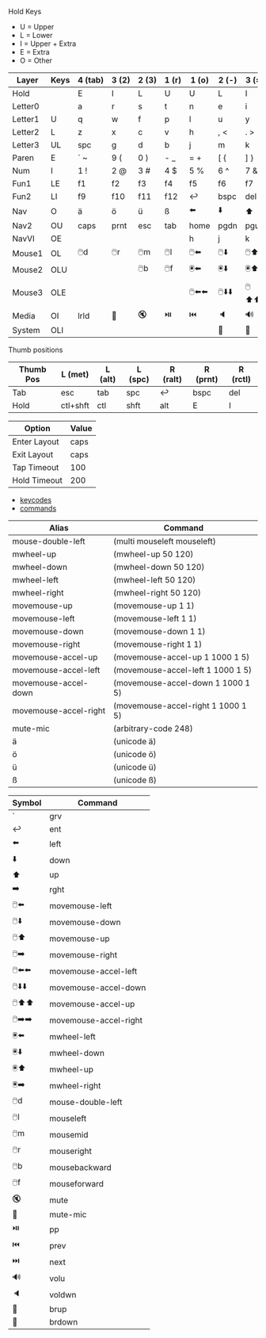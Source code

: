 Hold Keys
- U = Upper
- L = Lower
- I = Upper + Extra
- E = Extra
- O = Other

| Layer   | Keys | 4&nbsp;(tab) | 3&nbsp;(2) | 2&nbsp;(3) | 1&nbsp;(r) | 1&nbsp;(o) | 2&nbsp;(-) | 3&nbsp;(=) | 4&nbsp;(\) |
|---------|------|--------------|------------|------------|------------|------------|------------|------------|------------|
| Hold    |      | E            | I          | L          | U          | U          | L          | I          | E          |
| Letter0 |      | a            | r          | s          | t          | n          | e          | i          | o          |
| Letter1 | U    | q            | w          | f          | p          | l          | u          | y          | , "        |
| Letter2 | L    | z            | x          | c          | v          | h          | , <        | . >        | / ?        |
| Letter3 | UL   | spc          | g          | d          | b          | j          | m          | k          | ; :        |
| Paren   | E    | ` ~          | 9 (        | 0 )        | - _        | = +        | [ {        | ] }        | \ &#124;   |
| Num     | I    | 1 !          | 2 @        | 3 #        | 4 $        | 5 %        | 6 ^        | 7 &        | 8 *        |
| Fun1    | LE   | f1           | f2         | f3         | f4         | f5         | f6         | f7         | f8         |
| Fun2    | LI   | f9           | f10        | f11        | f12        | ↩️️        | bspc       | del        | ins        |
| Nav     | O    | ä            | ö          | ü          | ß          | ⬅️         | ⬇️         | ⬆️         | ➡️         |
| Nav2    | OU   | caps         | prnt       | esc        | tab        | home       | pgdn       | pgup       | end        |
| NavVI   | OE   |              |            |            |            | h          | j          | k          | l          |
| Mouse1  | OL   | 🖱️d         | 🖱️r       | 🖱️m       | 🖱️l       | 🖱️⬅️      | 🖱️⬇️      | 🖱️⬆️      | 🖱️➡️      |   
| Mouse2  | OLU  |              |            | 🖱️b       | 🖱️f       | 🖲️️⬅️     | 🖲️️⬇️     | 🖲️️⬆️     | 🖲️️➡️     |
| Mouse3  | OLE  |              |            |            |            | 🖱️⬅️⬅️    | 🖱️⬇️⬇️    | 🖱️⬆️⬆️    | 🖱️➡️➡️    |   
| Media   | OI   | lrld         | 🎤         | 🔇         | ⏯️         | ⏮️         | 🔈         | 🔊         | ⏭️         |
| System  | OLI  |              |            |            |            |            | 🔅         | 🔆         |            |

Thumb positions

| Thumb Pos | L (met)  | L (alt) | L (spc) | R (ralt) | R (prnt) | R (rctl) |
|-----------|----------|---------|---------|----------|----------|----------|
| Tab       | esc      | tab     | spc     | ↩️️      | bspc     | del      |
| Hold      | ctl+shft | ctl     | shft    | alt      | E        | I        |

| Option       | Value |
|--------------|-------|
| Enter Layout | caps  |
| Exit Layout  | caps  |
| Tap Timeout  | 100   |
| Hold Timeout | 200   |

- [keycodes](https://github.com/jtroo/kanata/blob/main/src/keys/mod.rs)
- [commands](https://github.com/jtroo/kanata/blob/main/docs/config.adoc#configuration)

| Alias                 | Command                            |
|-----------------------|------------------------------------|
| mouse-double-left     | (multi mouseleft mouseleft)        |
| mwheel-up             | (mwheel-up 50 120)                 |
| mwheel-down           | (mwheel-down 50 120)               |
| mwheel-left           | (mwheel-left 50 120)               |
| mwheel-right          | (mwheel-right 50 120)              |
| movemouse-up          | (movemouse-up 1 1)                 |
| movemouse-left        | (movemouse-left 1 1)               |
| movemouse-down        | (movemouse-down 1 1)               |
| movemouse-right       | (movemouse-right 1 1)              |
| movemouse-accel-up    | (movemouse-accel-up 1 1000 1 5)    |
| movemouse-accel-left  | (movemouse-accel-left 1 1000 1 5)  |
| movemouse-accel-down  | (movemouse-accel-down 1 1000 1 5)  |
| movemouse-accel-right | (movemouse-accel-right 1 1000 1 5) |       
| mute-mic              | (arbitrary-code 248)               |
| ä                     | (unicode ä)                        |
| ö                     | (unicode ö)                        |
| ü                     | (unicode ü)                        |
| ß                     | (unicode ß)                        |


| Symbol  | Command               |
|---------|-----------------------|
| `       | grv                   |
| ↩️️     | ent                   |
| ⬅️      | left                  |
| ⬇️      | down                  |
| ⬆️      | up                    |
| ➡️      | rght                  |
| 🖱️⬅️   | movemouse-left        |
| 🖱️⬇️   | movemouse-down        |
| 🖱️⬆️   | movemouse-up          |
| 🖱️➡️   | movemouse-right       |
| 🖱️⬅️⬅️ | movemouse-accel-left  |
| 🖱️⬇️⬇️ | movemouse-accel-down  |
| 🖱️⬆️⬆️ | movemouse-accel-up    |
| 🖱️➡️➡️ | movemouse-accel-right |
| 🖲️️⬅️  | mwheel-left           |
| 🖲️️⬇️  | mwheel-down           |
| 🖲️️⬆️  | mwheel-up             |
| 🖲️️➡️  | mwheel-right          |
| 🖱️d    | mouse-double-left     |
| 🖱️l    | mouseleft             |
| 🖱️m    | mousemid              |
| 🖱️r    | mouseright            |
| 🖱️b    | mousebackward         |
| 🖱️f    | mouseforward          |
| 🔇      | mute                  |
| 🎤      | mute-mic              |
| ⏯️      | pp                    |
| ⏮️      | prev                  |
| ⏭️      | next                  |
| 🔊      | volu                  |
| 🔈      | voldwn                |
| 🔆      | brup                  |
| 🔅      | brdown                |
